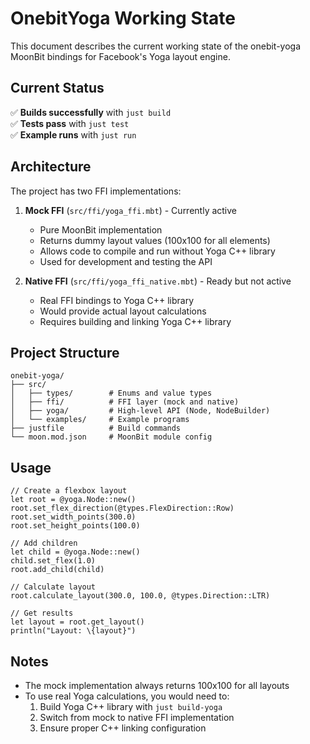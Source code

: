 # OnebitYoga Working State

This document describes the current working state of the onebit-yoga MoonBit bindings for Facebook's Yoga layout engine.

## Current Status

✅ **Builds successfully** with `just build`  
✅ **Tests pass** with `just test`  
✅ **Example runs** with `just run`

## Architecture

The project has two FFI implementations:

1. **Mock FFI** (`src/ffi/yoga_ffi.mbt`) - Currently active
   - Pure MoonBit implementation
   - Returns dummy layout values (100x100 for all elements)
   - Allows code to compile and run without Yoga C++ library
   - Used for development and testing the API

2. **Native FFI** (`src/ffi/yoga_ffi_native.mbt`) - Ready but not active
   - Real FFI bindings to Yoga C++ library
   - Would provide actual layout calculations
   - Requires building and linking Yoga C++ library

## Project Structure

```
onebit-yoga/
├── src/
│   ├── types/        # Enums and value types
│   ├── ffi/          # FFI layer (mock and native)
│   ├── yoga/         # High-level API (Node, NodeBuilder)
│   └── examples/     # Example programs
├── justfile          # Build commands
└── moon.mod.json     # MoonBit module config
```

## Usage

```moonbit
// Create a flexbox layout
let root = @yoga.Node::new()
root.set_flex_direction(@types.FlexDirection::Row)
root.set_width_points(300.0)
root.set_height_points(100.0)

// Add children
let child = @yoga.Node::new()
child.set_flex(1.0)
root.add_child(child)

// Calculate layout
root.calculate_layout(300.0, 100.0, @types.Direction::LTR)

// Get results
let layout = root.get_layout()
println("Layout: \{layout}")
```

## Notes

- The mock implementation always returns 100x100 for all layouts
- To use real Yoga calculations, you would need to:
  1. Build Yoga C++ library with `just build-yoga`
  2. Switch from mock to native FFI implementation
  3. Ensure proper C++ linking configuration
